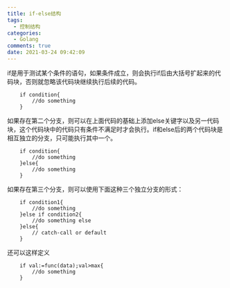 ```yaml
---
title: if-else结构
tags:
  - 控制结构
categories:
  - Golang
comments: true
date: 2021-03-24 09:42:09
---
```



if是用于测试某个条件的语句，如果条件成立，则会执行if后由大括号扩起来的代码块，否则就忽略该代码块继续执行后续的代码。

```
    if condition{
        //do something
    }
```
如果存在第二个分支，则可以在上面代码的基础上添加else关键字以及另一代码块，这个代码块中的代码只有条件不满足时才会执行。if和else后的两个代码块是相互独立的分支，只可能执行其中一个。

```
    if condition{
        //do something
    }else{
        //do something
    }
```

如果存在第三个分支，则可以使用下面这种三个独立分支的形式：

```
    if condition1{
        //do something
    }else if condition2{
        //do something else
    }else{
        // catch-call or default
    }
```

还可以这样定义

```
    if val:=func(data);val>max{
        //do something
    }
```